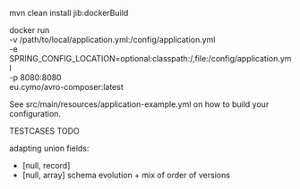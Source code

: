 mvn clean install jib:dockerBuild

docker run \
  -v /path/to/local/application.yml:/config/application.yml \
  -e SPRING_CONFIG_LOCATION=optional:classpath:/,file:/config/application.yml \
  -p 8080:8080 \
  eu.cymo/avro-composer:latest

  
See src/main/resources/application-example.yml on how to build your configuration.



TESTCASES TODO

adapting union fields:
- [null, record]
- [null, array]
schema evolution + mix of order of versions